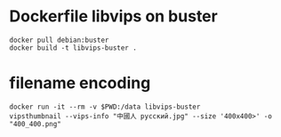 # Dockerfile libvips on buster

```
docker pull debian:buster
docker build -t libvips-buster .
```

# filename encoding

```
docker run -it --rm -v $PWD:/data libvips-buster
vipsthumbnail --vips-info "中國人 русский.jpg" --size '400x400>' -o "400_400.png"
```

